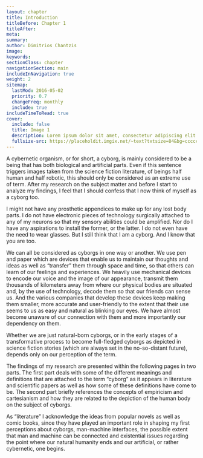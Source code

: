 ```yaml
---
layout: chapter
title: Introduction
titleBefore: Chapter 1
titleAfter:
meta:
summary:
author: Dimitrios Chantzis
image:
keywords:
sectionClass: chapter
navigationSection: main
includeInNavigation: true
weight: 2
sitemap:
  lastMod: 2016-05-02
  priority: 0.7
  changeFreq: monthly
  include: true
includeTimeToRead: true
cover:
  include: false
  title: Image 1
  description: Lorem ipsum dolor sit amet, consectetur adipiscing elit.
  fullsize-src: https://placeholdit.imgix.net/~text?txtsize=84&bg=cccccc&txt=cover-image-1&w=1653&h=1167
---
```


A cybernetic organism, or for short, a cyborg, is mainly considered to be a being that has both biological and artificial parts. Even if this sentence triggers images taken from the science fiction literature, of beings half human and half robotic, this should only be considered as an extreme use of term. After my research on the subject matter and before I start to analyze my findings, I feel that  I should confess that I now think of myself as a cyborg too.

I might not have any prosthetic appendices to make up for any lost body parts. I do not have electronic pieces of technology surgically attached to any of my neurons so that my sensory abilities could be amplified. Nor do I have any aspirations to install the former, or the latter. I do not even have the need to wear glasses. But I still think that I am a cyborg. And I know that you are too.

We can all be considered as cyborgs in one way or another. We use pen and paper which are devices that enable us to maintain our thoughts and ideas as well as “transfer” them through space and time, so that others can learn of our feelings and experiences. We heavily use mechanical devices to encode our voice and the image of our appearance, transmit them thousands of kilometers away from where our physical bodies are situated and, by the use of technology, decode them so that our friends can sense us. And the various companies that develop these devices keep making them smaller, more accurate and user-friendly to the extent that their use seems to us as easy and natural as blinking our eyes. We have almost become unaware of our connection with them and more importantly our dependency on them.

Whether we are just natural-born cyborgs, or in the early stages of a transformative process to become full-fledged cyborgs as depicted in science fiction stories (which are always set in the no-so-distant future), depends only on our perception of the term.

The findings of my research are presented within the following pages in two parts. The first part deals with some of the different meanings and definitions that are attached to the term “cyborg” as it appears in literature and scientific papers as well as how some of these definitions have come to be. The second part briefly references the concepts of empiricism and cartesianism and how they are related to the depiction of the human body on the subject of cyborgs.

As “literature” I acknowledge the ideas from popular novels as well as comic books, since they have played an important role in shaping my first perceptions about cyborgs, man-machine interfaces, the possible extent that man and machine can be connected and existential issues regarding the point where our natural humanity ends and our artificial, or rather cybernetic, one begins.
